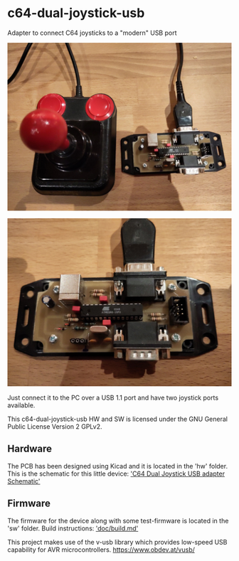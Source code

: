 # c64-dual-joystick-usb

Adapter to connect C64 joysticks to a "modern" USB port

![](doc/c64-dual-joystick-usb.jpg)

![](doc/c64-dual-joystick-usb_close.jpg)

Just connect it to the PC over a USB 1.1 port and have two joystick ports available.

This c64-dual-joystick-usb HW and SW is licensed under the GNU General Public License Version 2 GPLv2.

## Hardware

The PCB has been designed using Kicad and it is located in the 'hw' folder. This is the schematic for this little device:
<a href="https://github.com/irqmask/c64-dual-joystick-usb/blob/main/hw/c64-dual-joystick-usb.pdf">'C64 Dual Joystick USB adapter Schematic'</a>

## Firmware

The firmware for the device along with some test-firmware is located in the 'sw' folder. Build instructions: <a href="https://github.com/irqmask/c64-dual-joystick-usb/blob/main/doc/build.md">'doc/build.md'</a>

This project makes use of the v-usb library which provides low-speed USB capability for AVR microcontrollers. 
https://www.obdev.at/vusb/

